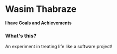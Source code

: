 Wasim Thabraze
===============

<b>I have Goals and Achievements</b>

<h3>What's this?</h3>


An experiment in treating life like a software project!
